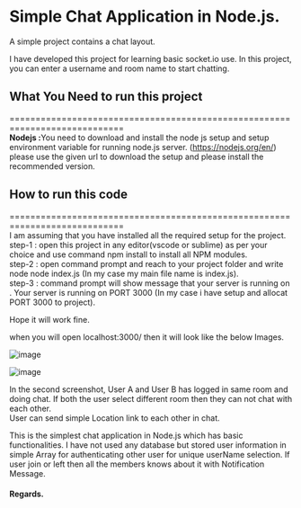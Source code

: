# Simple Chat Application in Node.js.
A simple project contains a chat layout.

I have developed this project for learning basic socket.io use. In this project, you can enter a username and room name to start chatting.

## What You Need to run this project
============================================================================<br>
<b>Nodejs :</b>You need to download and install the node js setup and setup environment variable for running node.js server. (https://nodejs.org/en/) please use the given url to download the setup and please install the recommended version.<br>


## How to run this code
============================================================================<br>
I am assuming that you have installed all the required setup for the project. <br>
step-1 : open this project in any editor(vscode or sublime) as per your choice and use command npm install to install all NPM modules.<br>
step-2 : open command prompt and reach to your project folder and write node node index.js (In my case my main file name is index.js).<br>
step-3 : command prompt will show message that your server is running on . Your server is running on PORT 3000 (In my case i have setup and allocat PORT 3000 to project).

Hope it will work fine.<br>

when you will open localhost:3000/ then it will look like the below Images.

![image](https://user-images.githubusercontent.com/18578725/190896412-3cc915b9-dd96-4ee2-85c8-e94076824dcc.png)

![image](https://user-images.githubusercontent.com/18578725/190896429-a486bd12-3c96-4757-b5de-0f8bc4254cdb.png)

In the second screenshot, User A and User B has logged in same room and doing chat. If both the user select different room then they can not chat with each other.<br>
User can send simple Location link to each other in chat.

This is the simplest chat application in Node.js which has basic functionalities. I have not used any database but stored user information in simple Array for authenticating other user for unique userName selection. If user join or left then all the members knows about it with Notification Message.
#### Regards.
